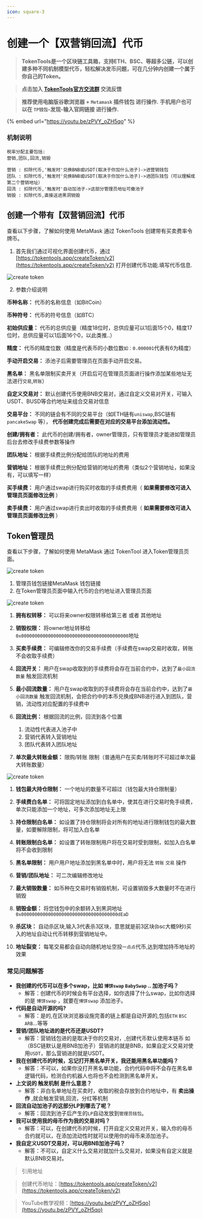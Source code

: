 ```yaml
---
icon: square-3
---
```

# 创建一个【双营销回流】代币

> **TokenTools是一个区块链工具箱，支持ETH、BSC、等超多公链，可以创建多种不同机制模型代币，轻松解决发币问题，可在几分钟内创建一个属于你自己的Token。**


> **点击加入 [TokenTools官方交流群](https://t.me/tokentool_app) 交流反馈**

> **推荐使用电脑版谷歌浏览器 + `Metamask` 插件钱包 进行操作.**
> **手机用户也可以在 `TP钱包`-发现-输入官网链接 进行操作.**


{% embed url="https://youtu.be/zPVY_oZH5qo" %}


### 机制说明

```
税率分配主要包括:
营销,团队,回流,销毁

营销 : 扣除代币,'触发时'兑换BNB或USDT(取决于你加什么池子)->进营销钱包
团队 : 扣除代币,'触发时'兑换BNB或USDT(取决于你加什么池子)->进团队钱包（可以理解成第二个营销地址）
回流 : 扣除代币,'触发时'自动加池子->这部分管理员地址可撤池子
销毁 : 扣除代币,直接送进黑洞销毁
```



## 创建一个带有【双营销回流】代币

查看以下步骤，了解如何使用 MetaMask 通过 TokenTools 创建带有买卖费率令牌币。

1. 首先我们通过可视化界面创建代币，通过 [https://tokentools.app/createToken/v2](https://tokentools.app/createToken/v2) 打开创建代币功能.填写代币信息.

![create token ](../.gitbook/assets/v2/Snipaste_2022-05-03_14-39-31.png)

2. 参数介绍说明

**币种名称：** 代币的名称信息（如BitCoin）

**币种符号：** 代币的符号信息（如BTC）

**初始供应量：** 代币的总供应量（精度18位时，总供应量可以1后面15个0，精度17位时，总供应量可以1后面16个0，以此类推..）

**精度：** 代币的精度位数（精度是代表币的小数位数`如：0.000001`代表有6为精度）

**手动开启交易：** 添池子后需要管理员在页面手动开启交易。

**黑名单：** 黑名单限制买卖开关（开启后可在管理员页面进行操作添加某些地址无法进行`交易`,`转账`）

**自定义交易对：** 默认创建代币使用BNB交易对，通过自定义交易对开关，可输入 USDT、BUSD等合约地址来组合交易对信息


**交易平台：** 不同的链会有不同的交易平台（如ETH链有`uniswap`,BSC链有`pancakeSwap` 等）， **代币创建完成后需要在对应的交易平台添加流动性。**

**创建/拥有者：** 此代币的创建/拥有者，owner管理员，只有管理员才能进如管理员后台去修改手续费参数等操作

**团队地址：** 根据手续费比例分配给团队的地址的费用

**营销地址：** 根据手续费比例分配给营销的地址的费用（类似2个营销地址，如果没有，可以填写一样）

**买手续费：** 用户通过swap进行购买时收取的手续费费用（ **如果需要修改可进入管理员页面修改比例** ）

**卖手续费：** 用户通过swap进行卖出时收取的手续费费用（ **如果需要修改可进入管理员页面修改比例** ）



## Token管理员

查看以下步骤，了解如何使用 MetaMask 通过 TokenTool 进入Token管理员页面。

![create token](../.gitbook/assets/v2/admin2.png)

1. 管理员钱包链接MetaMask 钱包链接
2. 在Token管理员页面中输入代币的合约地址进入管理员页面

![create token](../.gitbook/assets/v2/admin1.png)

1. **拥有权转移：** 可以将来owner权限转移给第三者 或者 其他地址
2. **销毁权限：** 将owner地址转移给 `0x0000000000000000000000000000000000000000`地址

3. **买卖手续费：** 可编辑修改你的交易手续费（手续费在swap交易时收取，转账不会收取手续费）

4. **回流开关：** 用户在swap收取到的手续费将会存在当前合约中，达到了`最小回流数量` 触发回流机制
5. **最小回流数量：** 用户在swap收取到的手续费将会存在当前合约中，达到了`最小回流数量` 触发回流机制，会把合约中的本币兑换成BNB进行进入到团队，营销，流动性对应配置的手续费中
6. **回流比例：** 根据回流的比例，回流到各个位置
   1. 流动性代表进入池子中
   2. 营销代表转入营销地址
   3. 团队代表转入团队地址
7. **单次最大转账金额：** 限购/转账 限制（普通用户在买卖/转账时不可超过单次最大转账数量）

![create token](../.gitbook/assets/v2/admin3.png)

1. **钱包最大持仓限制：** 一个地址的数量不可超过（钱包最大持仓限制量）

2. **手续费白名单：** 可将固定地址添加到白名单中，使其在进行交易时免手续费，单次只能添加一个地址，可多次添加地址无上限

3. **持仓限制白名单：** 如设置了持仓限制将会对所有的地址进行限制钱包的最大数量，如要解除限制，将可加入白名单

4. **转账限制白名单：** 如设置了转账限制用户将在交易时受到限制，如加入白名单将不会收到限制

5. **黑名单限制：** 用户用户地址添加到黑名单中时，用户将无法 `转账` `交易` 操作 

6. **营销/团队地址：** 可二次编辑修改地址

7. **最大销毁数量：** 如币种在交易时有销毁机制，可设置销毁多大数量时不在进行销毁

8. **销毁金额：** 将您钱包中的余额转入到黑洞地址`0x000000000000000000000000000000000000dEaD`

9. **杀区块：** 自动杀区块,输入3代表杀3区块，意思就是前3区块(bsc大概9秒)买入的地址自动让代币转移到营销地址中。

10. **地址裂变：** 每笔交易都会自动向随机地址空投`一点点`代币,达到增加持币地址的效果


### 常见问题解答
- **我创建的代币可以在多个swap，比如 `博饼swap` `BabySwap` .. 加池子吗？**
  - 解答：创建代币的时候会有平台选择，如你选择了什么swap，比如你选择的是 `博饼swap` ，就要在`博饼swap` 添加池子。
- **代码是自动开源的吗?**
  - 解答：是的,在区块浏览器设施完善的链上都是自动开源的,包括`ETH` `BSC` `ARB`…等等
- **营销/团队地址进的是代币还是USDT?**
  - 解答：营销钱包进的是取决于你的交易对，,创建代币默认使用本链币 如（BSC链默认是用BNB加池子）营销进的就是BNB，如果自定义交易对使用`USDT`，那么营销进的就是USDT。
- **我在创建代币的时候，忘记打开黑名单开关，我还能用黑名单功能吗？**
  - 解答：不可以，如果你没打开黑名单功能，合约代码中将不会存在黑名单逻辑代码，检测合约机器人也将也不会检测到黑名单开关。 
- **上文说的 触发机制 是什么意思？**
  - 解答：非白名单地址在买卖时，收取的税会存放到合约地址中，有 **卖出操作** ,就会触发营销,回流，分红等机制
- **回流自动加池子的这部分LP到哪去了呢？**
  - 解答：回流到池子后产生的`LP`自动发放到`管理员钱包`。
- **我可以使用我的母币作为我的交易对吗？**
  - 解答：可以，在创建代币的时候，打开自定义交易对开关，输入你的母币合约就可以，在添加流动性时就可以使用你的母币来添加池子。
- **我自定义USDT交易对，可以用BNB加池子吗？**
  - 解答：不可以，自定义什么交易对就加什么交易对，如果没有自定义就是默认BNB交易对。




> 引用地址

> 创建代币地址：[https://tokentools.app/createToken/v2](https://tokentools.app/createToken/v2) 

> YouTube教学视频：[https://youtu.be/zPVY_oZH5qo](https://youtu.be/zPVY_oZH5qo)  
